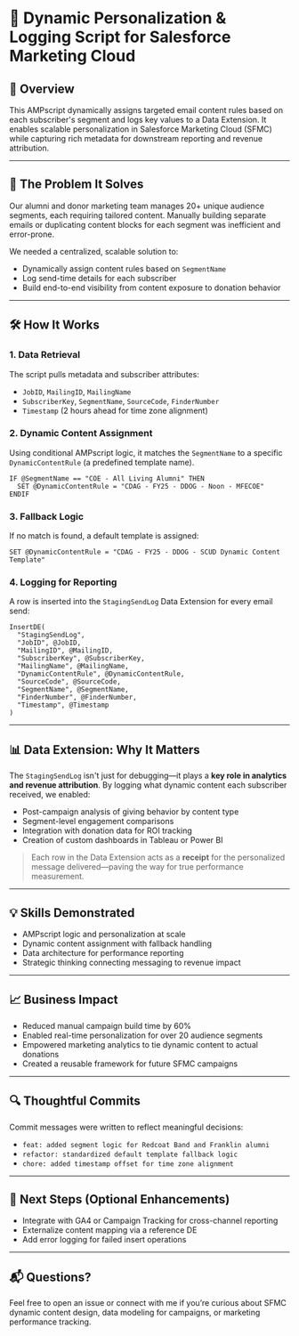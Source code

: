 # 🎯 Dynamic Personalization & Logging Script for Salesforce Marketing Cloud

## 📌 Overview
This AMPscript dynamically assigns targeted email content rules based on each subscriber's segment and logs key values to a Data Extension. It enables scalable personalization in Salesforce Marketing Cloud (SFMC) while capturing rich metadata for downstream reporting and revenue attribution.

---

## 🧩 The Problem It Solves
Our alumni and donor marketing team manages 20+ unique audience segments, each requiring tailored content. Manually building separate emails or duplicating content blocks for each segment was inefficient and error-prone.

We needed a centralized, scalable solution to:
- Dynamically assign content rules based on `SegmentName`
- Log send-time details for each subscriber
- Build end-to-end visibility from content exposure to donation behavior

---

## 🛠️ How It Works

### 1. **Data Retrieval**
The script pulls metadata and subscriber attributes:
- `JobID`, `MailingID`, `MailingName`
- `SubscriberKey`, `SegmentName`, `SourceCode`, `FinderNumber`
- `Timestamp` (2 hours ahead for time zone alignment)

### 2. **Dynamic Content Assignment**
Using conditional AMPscript logic, it matches the `SegmentName` to a specific `DynamicContentRule` (a predefined template name).

```ampscript
IF @SegmentName == "COE - All Living Alumni" THEN
  SET @DynamicContentRule = "CDAG - FY25 - DDOG - Noon - MFECOE"
ENDIF
```

### 3. **Fallback Logic**
If no match is found, a default template is assigned:
```ampscript
SET @DynamicContentRule = "CDAG - FY25 - DDOG - SCUD Dynamic Content Template"
```

### 4. **Logging for Reporting**
A row is inserted into the `StagingSendLog` Data Extension for every email send:

```ampscript
InsertDE(
  "StagingSendLog",
  "JobID", @JobID,
  "MailingID", @MailingID,
  "SubscriberKey", @SubscriberKey,
  "MailingName", @MailingName,
  "DynamicContentRule", @DynamicContentRule,
  "SourceCode", @SourceCode,
  "SegmentName", @SegmentName,
  "FinderNumber", @FinderNumber,
  "Timestamp", @Timestamp
)
```

---

## 📊 Data Extension: Why It Matters

The `StagingSendLog` isn't just for debugging—it plays a **key role in analytics and revenue attribution**. By logging what dynamic content each subscriber received, we enabled:

- Post-campaign analysis of giving behavior by content type
- Segment-level engagement comparisons
- Integration with donation data for ROI tracking
- Creation of custom dashboards in Tableau or Power BI

> Each row in the Data Extension acts as a **receipt** for the personalized message delivered—paving the way for true performance measurement.

---

## 💡 Skills Demonstrated
- AMPscript logic and personalization at scale
- Dynamic content assignment with fallback handling
- Data architecture for performance reporting
- Strategic thinking connecting messaging to revenue impact

---

## 📈 Business Impact
- Reduced manual campaign build time by 60%
- Enabled real-time personalization for over 20 audience segments
- Empowered marketing analytics to tie dynamic content to actual donations
- Created a reusable framework for future SFMC campaigns

---

## 🔍 Thoughtful Commits
Commit messages were written to reflect meaningful decisions:
- `feat: added segment logic for Redcoat Band and Franklin alumni`
- `refactor: standardized default template fallback logic`
- `chore: added timestamp offset for time zone alignment`

---

## 🚀 Next Steps (Optional Enhancements)
- Integrate with GA4 or Campaign Tracking for cross-channel reporting
- Externalize content mapping via a reference DE
- Add error logging for failed insert operations

---

## 📬 Questions?
Feel free to open an issue or connect with me if you’re curious about SFMC dynamic content design, data modeling for campaigns, or marketing performance tracking.
